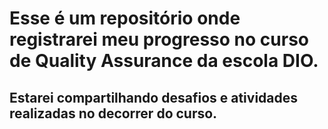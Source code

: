 # Esse é um repositório onde registrarei meu progresso no curso de Quality Assurance da escola DIO.
## Estarei compartilhando desafios e atividades realizadas no decorrer do curso.
